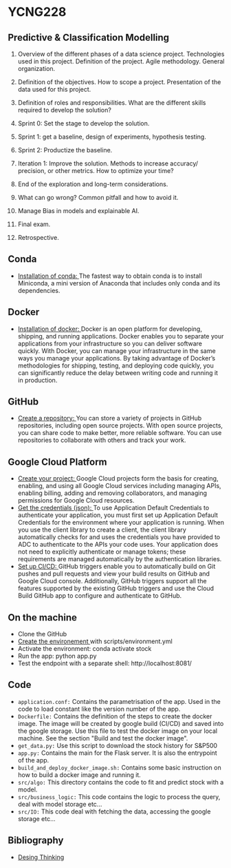 # YCNG228
## Predictive &amp; Classification Modelling

1. Overview of the different phases of a data science project. Technologies used in this project. Definition of the project. Agile methodology. General organization.

2. Definition of the objectives. How to scope a project. Presentation of the data used for this project.

3. Definition of roles and responsibilities. What are the different skills required to develop the solution?

4. Sprint 0: Set the stage to develop the solution.

5. Sprint 1: get a baseline, design of experiments, hypothesis testing. 

6. Sprint 2: Productize the baseline.

7. Iteration 1: Improve the solution. Methods to increase accuracy/ precision, or other metrics. How to optimize your time?

8. End of the exploration and long-term considerations. 

9. What can go wrong? Common pitfall and how to avoid it. 

10. Manage Bias in models and explainable AI.

11. Final exam.

12. Retrospective.

## Conda
  - [Installation of conda: ](https://docs.conda.io/projects/conda/en/latest/user-guide/install/)The fastest way to obtain conda is to install Miniconda, a mini version of Anaconda that includes only conda and its dependencies.

## Docker
  - [Installation of docker: ](https://docs.docker.com/get-docker/)Docker is an open platform for developing, shipping, and running applications. Docker enables you to separate your applications from your infrastructure so you can deliver software quickly. With Docker, you can manage your infrastructure in the same ways you manage your applications. By taking advantage of Docker’s methodologies for shipping, testing, and deploying code quickly, you can significantly reduce the delay between writing code and running it in production.

## GitHub
  - [Create a repository: ](https://docs.github.com/en/get-started/quickstart/create-a-repo) You can store a variety of projects in GitHub repositories, including open source projects. With open source projects, you can share code to make better, more reliable software. You can use repositories to collaborate with others and track your work.
  
## Google Cloud Platform
  - [Create your project: ](https://cloud.google.com/resource-manager/docs/creating-managing-projects)Google Cloud projects form the basis for creating, enabling, and using all Google Cloud services including managing APIs, enabling billing, adding and removing collaborators, and managing permissions for Google Cloud resources.
  - [Get the credentials (json): ](https://cloud.google.com/docs/authentication/client-libraries)To use Application Default Credentials to authenticate your application, you must first set up Application Default Credentials for the environment where your application is running. When you use the client library to create a client, the client library automatically checks for and uses the credentials you have provided to ADC to authenticate to the APIs your code uses. Your application does not need to explicitly authenticate or manage tokens; these requirements are managed automatically by the authentication libraries.
  - [Set up CI/CD: ](https://cloud.google.com/build/docs/automating-builds/github/build-repos-from-github) GitHub triggers enable you to automatically build on Git pushes and pull requests and view your build results on GitHub and Google Cloud console. Additionally, GitHub triggers support all the features supported by the existing GitHub triggers and use the Cloud Build GitHub app to configure and authenticate to GitHub.

## On the machine
  - Clone the GitHub
  - [Create the environement ](https://docs.conda.io/projects/conda/en/latest/user-guide/tasks/manage-environments.html#creating-an-environment-from-an-environment-yml-file)with scripts/environment.yml
  - Activate the environment: conda activate stock
  - Run the app: python app.py
  - Test the endpoint with a separate shell: http://localhost:8081/

## Code
  - `application.conf:` Contains the parametrisation of the app. Used in the code to load constant like the version number of the app.
  - `Dockerfile:` Contains the definition of the steps to create the docker image. The image will be created by google build (CI/CD) and saved into the google storage. Use this file to test the docker image on your local machine. See the section "Build and test the docker image".
  - `get_data.py:` Use this script to download the stock history for S&P500
  - `app.py:` Contains the main for the Flask server. It is also the entrypoint of the app. 
  - `build_and_deploy_docker_image.sh:` Contains some basic instruction on how to build a docker image and running it.
  - `src/algo:` This directory contains the code to fit and predict stock with a model.
  - `src/business_logic:` This code contains the logic to process the query, deal with model storage etc...
  - `src/IO:` This code deal with fetching the data, accessing the google storage etc...

## Bibliography
* [Desing Thinking](https://readings.design/PDF/Tim%20Brown,%20Design%20Thinking.pdf)
